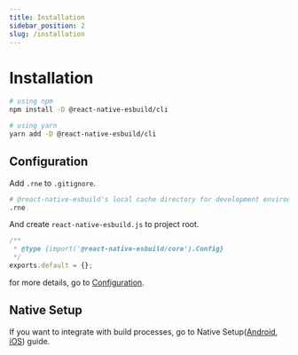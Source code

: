 ```yaml
---
title: Installation
sidebar_position: 2
slug: /installation
---
```


# Installation

```bash
# using npm
npm install -D @react-native-esbuild/cli

# using yarn
yarn add -D @react-native-esbuild/cli
```

## Configuration

Add `.rne` to `.gitignore`.

```sh
# @react-native-esbuild's local cache directory for development environment
.rne
```

And create `react-native-esbuild.js` to project root.

```js
/**
 * @type {import('@react-native-esbuild/core').Config}
 */
exports.default = {};
```

for more details, go to [Configuration](/configuration/basic).

## Native Setup

If you want to integrate with build processes, go to Native Setup([Android](/native-setup/android), [iOS](/native-setup/ios)) guide.
